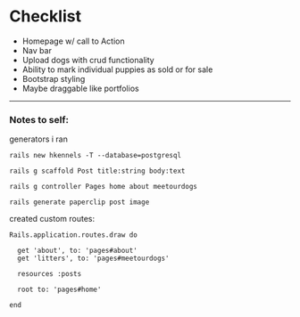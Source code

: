 # Checklist
- Homepage w/ call to Action
- Nav bar
- Upload dogs  with crud functionality
- Ability to mark individual puppies as sold or for sale
- Bootstrap styling
- Maybe draggable like portfolios

---

### Notes to self:

generators i ran
```
rails new hkennels -T --database=postgresql

rails g scaffold Post title:string body:text

rails g controller Pages home about meetourdogs

rails generate paperclip post image

```

created custom routes:
```
Rails.application.routes.draw do

  get 'about', to: 'pages#about'
  get 'litters', to: 'pages#meetourdogs'

  resources :posts

  root to: 'pages#home'

end

```
